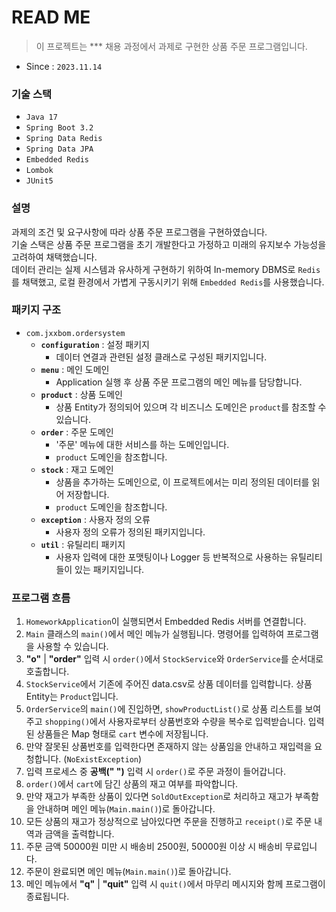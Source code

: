 # READ ME

> 이 프로젝트는 *** 채용 과정에서 과제로 구현한 상품 주문 프로그램입니다.
- Since : `2023.11.14`

### 기술 스택
- `Java 17`
- `Spring Boot 3.2`
- `Spring Data Redis`
- `Spring Data JPA`
- `Embedded Redis`
- `Lombok`
- `JUnit5`

### 설명
과제의 조건 및 요구사항에 따라 상품 주문 프로그램을 구현하였습니다.\
기술 스택은 상품 주문 프로그램을 초기 개발한다고 가정하고 미래의 유지보수 가능성을 고려하여 채택했습니다.\
데이터 관리는 실제 시스템과 유사하게 구현하기 위하여 In-memory DBMS로 `Redis`를 채택했고, 로컬 환경에서 가볍게 구동시키기 위해 `Embedded Redis`를 사용했습니다.

### 패키지 구조
- `com.jxxbom.ordersystem`
  - **`configuration`** : 설정 패키지
    - 데이터 연결과 관련된 설정 클래스로 구성된 패키지입니다.
  - **`menu`** : 메인 도메인
    - Application 실행 후 상품 주문 프로그램의 메인 메뉴를 담당합니다.
  - **`product`** : 상품 도메인
    - 상품 Entity가 정의되어 있으며 각 비즈니스 도메인은 `product`를 참조할 수 있습니다.
  - **`order`** : 주문 도메인
    - '주문' 메뉴에 대한 서비스를 하는 도메인입니다.
    - `product` 도메인을 참조합니다.
  - **`stock`** : 재고 도메인
    - 상품을 추가하는 도메인으로, 이 프로젝트에서는 미리 정의된 데이터를 읽어 저장합니다.
    - `product` 도메인을 참조합니다.
  - **`exception`** : 사용자 정의 오류
    - 사용자 정의 오류가 정의된 패키지입니다.
  - **`util`** : 유틸리티 패키지
    - 사용자 입력에 대한 포맷팅이나 Logger 등 반복적으로 사용하는 유틸리티들이 있는 패키지입니다.

### 프로그램 흐름
1. `HomeworkApplication`이 실행되면서 Embedded Redis 서버를 연결합니다.
2. `Main` 클래스의 `main()`에서 메인 메뉴가 실행됩니다. 명령어를 입력하여 프로그램을 사용할 수 있습니다.
3. **"o"** | **"order"** 입력 시 `order()`에서 `StockService`와 `OrderService`를 순서대로 호출합니다.
1. `StockService`에서 기존에 주어진 data.csv로 상품 데이터를 입력합니다. 상품 Entity는 `Product`입니다.
2. `OrderService`의 `main()`에 진입하면, `showProductList()`로 상품 리스트를 보여주고 `shopping()`에서 사용자로부터 상품번호와 수량을 복수로 입력받습니다. 입력된 상품들은 Map 형태로 `cart` 변수에 저장됩니다.
3. 만약 잘못된 상품번호를 입력한다면 존재하지 않는 상품임을 안내하고 재입력을 요청합니다. (`NoExistException`)
4. 입력 프로세스 중 **공백(" ")** 입력 시 `order()`로 주문 과정이 들어갑니다.
5. `order()`에서 `cart`에 담긴 상품의 재고 여부를 파악합니다.
6.  만약 재고가 부족한 상품이 있다면 `SoldOutException`로 처리하고 재고가 부족함을 안내하며 메인 메뉴(`Main.main()`)로 돌아갑니다.
7.  모든 상품의 재고가 정상적으로 남아있다면 주문을 진행하고 `receipt()`로 주문 내역과 금액을 출력합니다.
8.  주문 금액 50000원 미만 시 배송비 2500원, 50000원 이상 시 배송비 무료입니다.
9.  주문이 완료되면 메인 메뉴(`Main.main()`)로 돌아갑니다.
10. 메인 메뉴에서 **"q"** | **"quit"** 입력 시 `quit()`에서 마무리 메시지와 함께 프로그램이 종료됩니다.